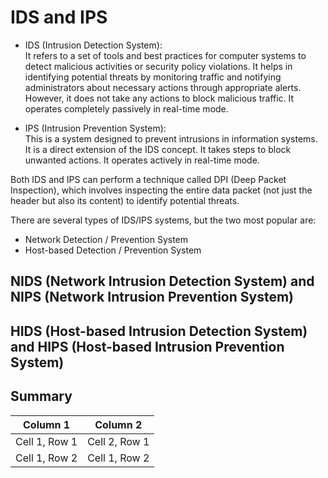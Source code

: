 # IDS and IPS

- IDS (Intrusion Detection System):  
It refers to a set of tools and best practices for computer systems to detect malicious activities or security policy violations. It helps in identifying potential threats by monitoring traffic and notifying administrators about necessary actions through appropriate alerts. However, it does not take any actions to block malicious traffic. It operates completely passively in real-time mode.

- IPS (Intrusion Prevention System):  
This is a system designed to prevent intrusions in information systems. It is a direct extension of the IDS concept. It takes steps to block unwanted actions. It operates actively in real-time mode.

Both IDS and IPS can perform a technique called DPI (Deep Packet Inspection), which involves inspecting the entire data packet (not just the header but also its content) to identify potential threats.

There are several types of IDS/IPS systems, but the two most popular are:
- Network Detection / Prevention System
- Host-based Detection / Prevention System



## NIDS (Network Intrusion Detection System) and NIPS (Network Intrusion Prevention System)


## HIDS (Host-based Intrusion Detection System) and HIPS (Host-based Intrusion Prevention System)


## Summary

| Column 1      | Column 2      |
| ------------- | ------------- |
| Cell 1, Row 1 | Cell 2, Row 1 |
| Cell 1, Row 2 | Cell 1, Row 2 |


